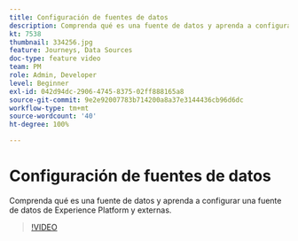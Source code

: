 ```yaml
---
title: Configuración de fuentes de datos
description: Comprenda qué es una fuente de datos y aprenda a configurar una fuente de datos de Experience Platform y externas.
kt: 7538
thumbnail: 334256.jpg
feature: Journeys, Data Sources
doc-type: feature video
team: PM
role: Admin, Developer
level: Beginner
exl-id: 042d94dc-2906-4745-8375-02ff888165a8
source-git-commit: 9e2e92007783b714200a8a37e3144436cb96d6dc
workflow-type: tm+mt
source-wordcount: '40'
ht-degree: 100%

---
```


# Configuración de fuentes de datos

Comprenda qué es una fuente de datos y aprenda a configurar una fuente de datos de Experience Platform y externas.

>[!VIDEO](https://video.tv.adobe.com/v/334256?quality=12)
